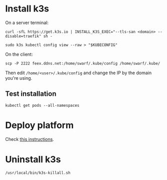 # Install k3s

On a server terminal:

    curl -sfL https://get.k3s.io | INSTALL_K3S_EXEC="--tls-san <domain> --disable=traefik" sh -

    sudo k3s kubectl config view --raw > "$KUBECONFIG"


On the client:

    scp -P 2222 feex.ddns.net:/home/swarf/.kube/config /home/swarf/.kube/

Then edit `/home/<user>/.kube/config` and change the IP by the domain you're 
using.

## Test installation

    kubectl get pods --all-namespaces

# Deploy platform

Check [this instructions](kube/README).

# Uninstall k3s

    /usr/local/bin/k3s-killall.sh
